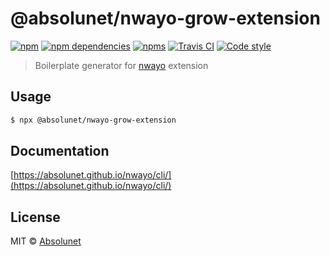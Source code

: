 # @absolunet/nwayo-grow-extension

[![npm](https://img.shields.io/npm/v/@absolunet/nwayo-grow-extension.svg)](https://www.npmjs.com/package/@absolunet/nwayo-grow-extension)
[![npm dependencies](https://david-dm.org/absolunet/nwayo/status.svg?path=packages/grow-extension)](https://david-dm.org/absolunet/nwayo?path=packages/grow-extension)
[![npms](https://badges.npms.io/%40absolunet%2Fnwayo-grow-extension.svg)](https://npms.io/search?q=%40absolunet%2Fnwayo-grow-extension)
[![Travis CI](https://api.travis-ci.org/absolunet/nwayo.svg?branch=master)](https://travis-ci.org/absolunet/nwayo/builds)
[![Code style](https://img.shields.io/badge/code_style-@absolunet/node-659d32.svg)](https://github.com/absolunet/eslint-config)

> Boilerplate generator for [nwayo](https://absolunet.github.io/nwayo) extension

## Usage

```sh
$ npx @absolunet/nwayo-grow-extension
```

## Documentation

[https://absolunet.github.io/nwayo/cli/](https://absolunet.github.io/nwayo/cli/)


## License

MIT © [Absolunet](https://absolunet.com)
